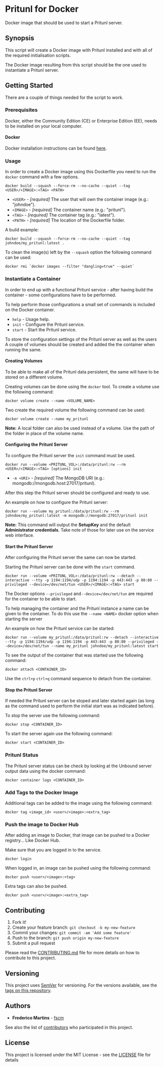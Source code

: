 # Pritunl for Docker

Docker image that should be used to start a Pritunl server.

## Synopsis

This script will create a Docker image with Pritunl installed and with all
of the required initialisation scripts.

The Docker image resulting from this script should be the one used to
instantiate a Pritunl server.

## Getting Started

There are a couple of things needed for the script to work.

### Prerequisites

Docker, either the Community Edition (CE) or Enterprise Edition (EE), needs to
be installed on your local computer.

#### Docker

Docker installation instructions can be found
[here](https://docs.docker.com/install/).

### Usage

In order to create a Docker image using this Dockerfile you need to run the
`docker` command with a few options.

```
docker build --squash --force-rm --no-cache --quiet --tag <USER>/<IMAGE>:<TAG> <PATH>
```

* `<USER>` - *[required]* The user that will own the container image (e.g.: "johndoe").
* `<IMAGE>` - *[required]* The container name (e.g.: "pritunl").
* `<TAG>` - *[required]* The container tag (e.g.: "latest").
* `<PATH>` - *[required]* The location of the Dockerfile folder.

A build example:

```
docker build --squash --force-rm --no-cache --quiet --tag johndoe/my_pritunl:latest .
```

To clean the _<none>_ image(s) left by the `--squash` option the following
command can be used:

```
docker rmi `docker images --filter "dangling=true" --quiet`
```

### Instantiate a Container

In order to end up with a functional Pritunl service - after having build
the container - some configurations have to be performed.

To help perform those configurations a small set of commands is included on the
Docker container.

- `help` - Usage help.
- `init` - Configure the Pritunl service.
- `start` - Start the Pritunl service.

To store the configuration settings of the Pritunl server as well as the users
A couple of volumes should be created and added the the container when running
the same.

#### Creating Volumes

To be able to make all of the Pritunl data persistent, the same will have to
be stored on a different volume.

Creating volumes can be done using the `docker` tool. To create a volume use
the following command:

```
docker volume create --name <VOLUME_NAME>
```

Two create the required volume the following command can be used:

```
docker volume create --name my_pritunl
```

**Note:** A local folder can also be used instead of a volume. Use the path of
the folder in place of the volume name.

#### Configuring the Pritunl Server

To configure the Pritunl server the `init` command must be used.

```
docker run --volume <PRITUNL_VOL>:/data/pritunl:rw --rm <USER>/<IMAGE>:<TAG> [options] init
```

* `-m <URI>` - *[required]* The MongoDB URI (e.g.: mongodb://mongodb.host:27017/pritunl).

After this step the Pritunl server should be configured and ready to use.

An example on how to configure the Pritunl server:

```
docker run --volume my_pritunl:/data/pritunl:rw --rm johndoe/my_pritunl:latest -m mongodb://mongodb:27017/pritunl init
```

**Note:** This command will output the **SetupKey** and the default
**Administrator credentials**. Take note of those for later use on the service
web interface.

#### Start the Pritunl Server

After configuring the Pritunl server the same can now be started.

Starting the Pritunl server can be done with the `start` command.

```
docker run --volume <PRITUNL_VOL>:/data/pritunl:rw --detach --interactive --tty -p 1194:1194/udp -p 1194:1194 -p 443:443 -p 80:80 --privileged --device=/dev/net/tun <USER>/<IMAGE>:<TAG> start
```

The Docker options `--privileged` and`--device=/dev/net/tun` are required for
the container to be able to start.

To help managing the container and the Pritunl instance a name can be given to
the container. To do this use the `--name <NAME>` docker option when starting
the server   

An example on how the Pritunl service can be started:

```
docker run --volume my_pritunl:/data/pritunl:rw --detach --interactive --tty -p 1194:1194/udp -p 1194:1194 -p 443:443 -p 80:80 --privileged --device=/dev/net/tun --name my_pritunl johndoe/my_pritunl:latest start
```

To see the output of the container that was started use the following command:

```
docker attach <CONTAINER_ID>
```

Use the `ctrl+p` `ctrl+q` command sequence to detach from the container.

#### Stop the Pritunl Server

If needed the Pritunl server can be stoped and later started again (as long as
the command used to perform the initial start was as indicated before).

To stop the server use the following command:

```
docker stop <CONTAINER_ID>
```

To start the server again use the following command:

```
docker start <CONTAINER_ID>
```

### Pritunl Status

The Pritunl server status can be check by looking at the Unbound server output
data using the docker command:

```
docker container logs <CONTAINER_ID>
```

### Add Tags to the Docker Image

Additional tags can be added to the image using the following command:

```
docker tag <image_id> <user>/<image>:<extra_tag>
```

### Push the image to Docker Hub

After adding an image to Docker, that image can be pushed to a Docker
registry... Like Docker Hub.

Make sure that you are logged in to the service.

```
docker login
```

When logged in, an image can be pushed using the following command:

```
docker push <user>/<image>:<tag>
```

Extra tags can also be pushed.

```
docker push <user>/<image>:<extra_tag>
```

## Contributing

1. Fork it!
2. Create your feature branch: `git checkout -b my-new-feature`
3. Commit your changes: `git commit -am 'Add some feature'`
4. Push to the branch: `git push origin my-new-feature`
5. Submit a pull request

Please read the [CONTRIBUTING.md](CONTRIBUTING.md) file for more details on how
to contribute to this project.

## Versioning

This project uses [SemVer](http://semver.org/) for versioning. For the versions
available, see the [tags on this repository](https://github.com/fscm/docker-pritunl/tags).

## Authors

* **Frederico Martins** - [fscm](https://github.com/fscm)

See also the list of [contributors](https://github.com/fscm/docker-pritunl/contributors)
who participated in this project.

## License

This project is licensed under the MIT License - see the [LICENSE](LICENSE)
file for details
